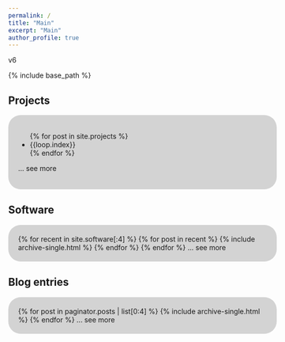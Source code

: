 ```yaml
---
permalink: /
title: "Main"
excerpt: "Main"
author_profile: true
---
```


<style>
#roundedbox {
  border-radius: 25px;
  background: LightGray;
  padding: 20px;
  width: 100%;
}
</style>

v6

{% include base_path %}

## Projects
<div id="roundedbox">
<ul>
{% for post in site.projects %}
<li>{{loop.index}}</li>
{% endfor %}
</ul>

... see more
</div>

## Software
<div id="roundedbox">
{% for recent in site.software[:4] %}
  {% for post in recent %}
    {% include archive-single.html %}
  {% endfor %}
{% endfor %}
... see more
</div>


## Blog entries
<div id="roundedbox">
{% for post in paginator.posts | list[0:4] %}
  {% include archive-single.html %}
{% endfor %}
... see more
</div>
